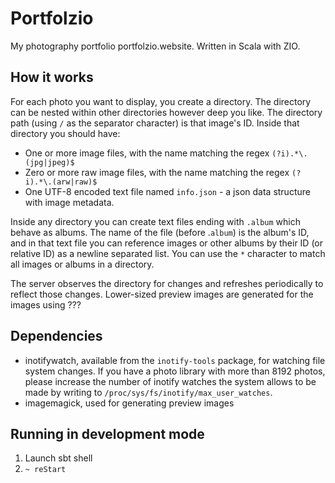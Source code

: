 # Portfolzio

My photography portfolio portfolzio.website. Written in Scala with ZIO.

## How it works

For each photo you want to display, you create a directory. The directory can be nested within other directories
however deep you like. The directory path (using `/` as the separator character) is that image's ID.
Inside that directory you should have:

- One or more image files, with the name matching the regex `(?i).*\.(jpg|jpeg)$`
- Zero or more raw image files, with the name matching the regex `(?i).*\.(arw|raw)$`
- One UTF-8 encoded text file named `info.json` - a json data structure with image metadata.

Inside any directory you can create text files ending with `.album` which behave as albums. The name of the file
(before .`album`) is the album's ID, and in that text file you can reference images or other albums by their ID
(or relative ID) as a newline separated list. You can use the `*` character to match all images or albums in a
directory.

The server observes the directory for changes and refreshes periodically to reflect those changes.
Lower-sized preview images are generated for the images using ???

## Dependencies

- inotifywatch, available from the `inotify-tools` package, for watching file system changes.
  If you have a photo library with more than 8192 photos, please increase the number of inotify watches
  the system allows to be made by writing to `/proc/sys/fs/inotify/max_user_watches`.
- imagemagick, used for generating preview images

## Running in development mode

1. Launch sbt shell
2. `~ reStart`